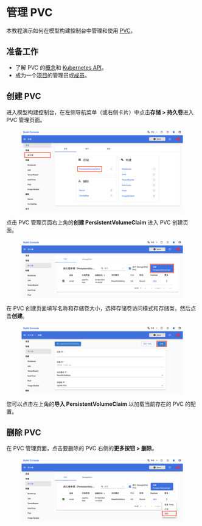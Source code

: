 # 管理 PVC

本教程演示如何在模型构建控制台中管理和使用 [PVC](../modules/storage/pvc.md)。

## 准备工作

* 了解 PVC 的<a target="_blank" rel="noopener noreferrer" href="https://kubernetes.io/zh/docs/concepts/storage/persistent-volumes/">概念</a>和 <a target="_blank" rel="noopener noreferrer" href="https://kubernetes.io/docs/reference/kubernetes-api/config-and-storage-resources/persistent-volume-claim-v1/">Kubernetes API</a>。
* 成为一个[项目](../modules/security/project.md)的管理员或[成员](./add-project-member.md)。

## 创建 PVC

进入模型构建控制台，在左侧导航菜单（或右侧卡片）中点击**存储&nbsp;> 持久卷**进入 PVC 管理页面。

<figure class="screenshot">
  <img alt="overview-pvc" src="../assets/tasks/manage-pvc/overview-pvc.png" class="screenshot"/>
</figure>

点击 PVC 管理页面右上角的**创建 PersistentVolumeClaim** 进入 PVC 创建页面。

<figure class="screenshot">
  <img alt="create-pvc" src="../assets/tasks/manage-pvc/create-pvc.png" class="screenshot"/>
</figure>

在 PVC 创建页面填写名称和存储卷大小，选择存储卷访问模式和存储类，然后点击**创建**。

<figure class="screenshot">
  <img alt="create-pvc-detail" src="../assets/tasks/manage-pvc/create-pvc-detail.png" class="screenshot"/>
</figure>

您可以点击左上角的**导入 PersistentVolumeClaim** 以加载当前存在的 PVC 的配置。

## 删除 PVC

在 PVC 管理页面，点击要删除的 PVC 右侧的**更多按钮&nbsp;> 删除**。

<figure class="screenshot">
  <img alt="delete-pvc" src="../assets/tasks/manage-pvc/delete-pvc.png" class="screenshot"/>
</figure>
